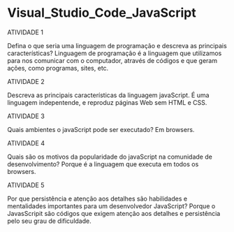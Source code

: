 # Visual_Studio_Code_JavaScript

ATIVIDADE 1

Defina o que seria uma linguagem de programação e descreva as principais características?
Linguagem de programação é a linguagem que utilizamos para nos comunicar com o computador, através de códigos e que geram ações, como programas, sites, etc.

ATIVIDADE 2

Descreva as principais características da linguagem javaScript.
É uma linguagem indepentende, e reproduz páginas Web sem HTML e CSS.


ATIVIDADE 3

Quais ambientes o javaScript pode ser executado?
Em browsers.


ATIVIDADE 4

Quais são os motivos da popularidade do javaScript na comunidade de desenvolvimento?
Porque é a linguagem que executa em todos os browsers.

ATIVIDADE 5

Por que persistência e atenção aos detalhes são habilidades e mentalidades importantes para um desenvolvedor JavaScript?
Porque o JavasScripit são códigos que exigem atenção aos detalhes e persistência pelo seu grau de dificuldade.



